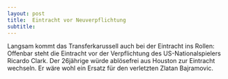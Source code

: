 ```yaml
---
layout: post
title:  Eintracht vor Neuverpflichtung
subtitle:  
---
```


Langsam kommt das Transferkarussell auch bei der Eintracht ins Rollen: Offenbar steht die Eintracht vor der Verpflichtung des US-Nationalspielers Ricardo Clark. Der 26jährige würde ablösefrei aus Houston zur Eintracht wechseln. Er wäre wohl ein Ersatz für den verletzten Zlatan Bajramovic.


